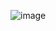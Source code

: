 ![image](https://user-images.githubusercontent.com/131169536/232795485-aff34b3c-2918-4949-8781-c3c2c18c2076.png)

